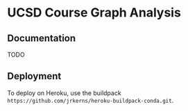 # UCSD Course Graph Analysis
## Documentation
TODO

## Deployment
To deploy on Heroku, use the buildpack `https://github.com/jrkerns/heroku-buildpack-conda.git`.
